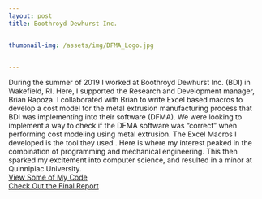 ```yaml
---
layout: post
title: Boothroyd Dewhurst Inc.


thumbnail-img: /assets/img/DFMA_Logo.jpg


---
```


During the summer of 2019 I worked at Boothroyd Dewhurst Inc. (BDI) in Wakefield, RI. Here, I supported the Research and Development manager, Brian Rapoza. I collaborated with Brian to write Excel based macros to develop a cost model for the metal extrusion manufacturing process that BDI was implementing into their software (DFMA). We were looking to implement a way to check if the DFMA software was “correct” when performing cost modeling using metal extrusion. The Excel Macros I developed is the tool they used . Here is where my interest peaked in the combination of programming and mechanical engineering. This then sparked my excitement into computer science, and resulted in a minor at Quinnipiac University. <br>
[View Some of My Code](/assets/img/Code_Picure.PNG) <br> [Check Out the Final Report](/assets/img/Final_Report.PNG)
